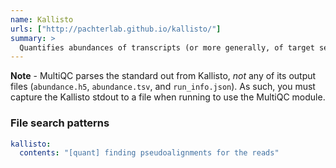 ```yaml
---
name: Kallisto
urls: ["http://pachterlab.github.io/kallisto/"]
summary: >
  Quantifies abundances of transcripts (or more generally, of target sequences) from RNA-Seq data
---
```


<!--
~~~~~ DO NOT EDIT ~~~~~
This file is autogenerated from the MultiQC module python docstring.
Do not edit the markdown, it will be overwritten.

File path for the source of this content: test-data/data/modules/kallisto/kallisto.py
~~~~~~~~~~~~~~~~~~~~~~~
-->

**Note** - MultiQC parses the standard out from Kallisto, _not_ any of its output files
(`abundance.h5`, `abundance.tsv`, and `run_info.json`). As such, you must capture the
Kallisto stdout to a file when running to use the MultiQC module.

### File search patterns

```yaml
kallisto:
  contents: "[quant] finding pseudoalignments for the reads"
```
